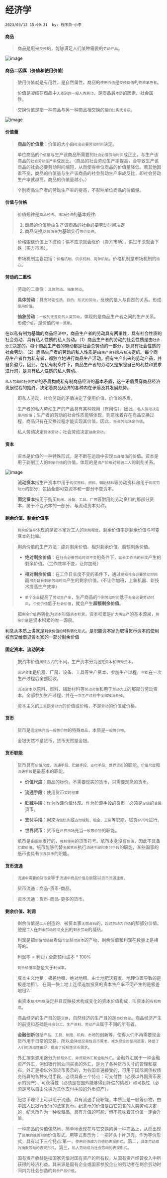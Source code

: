 # 经济学
`2023/03/12 15:09:31  by: 程序员·小李`

#### 商品

> 商品是用来`交换`的，能够满足人们某种需要的`劳动产品`。

![image](【经济学】理论\41fe61ac-c024-4d87-9b31-0e0f6da411ee.png) 


#### 商品二因素（价值和使用价值）

> 使用价值就是有用性，是自然属性。商品的`使用价值`是`交换价值`的`物质承担者`。
>
> 价值是凝结在商品中`无差别的一般人类劳动`，是商品最`本质`的因素、社会属性。

> 交换价值是指一种商品与另一种商品相交换的`量的比例或关系`。

![image](【经济学】理论\a8c8ddbf-4195-4c8d-8ece-6b80c1f29bd9.png) 


#### 价值量

> **商品的价值量**：价值的大小由`社会必要劳动时间`决定。


> 单位商品的`价值量`与生产该商品所需要的`社会必要劳动时间`成正比，与生产该商品的`社会劳动生产率`成反比。（商品的社会劳动生产率提高，会导致生产该商品的社会必要劳动时间缩短，从而使得单位商品的价值量降低。若其他因素不变，商品的价值量与生产该商品的社会劳动生产率成反比，即社会劳动生产率就越高，商品的价值量越小。）

> 个别商品生产者的劳动生产率的提高，不影响单位商品的价值量。


#### 价值与价格

> 价值规律是`商品经济`、`市场经济`的基本规律: 
> 1. 商品的价值量由生产该商品的社会必要劳动时间决定
> 2. 商品交换以`价值量`为基础实行`等价交换`。


> 价格围绕价值上下波动；供不应求就会涨价（卖方市场），供过于求就会下跌（买方市场）。


> 市场机制主要包括：`价格机制、供求机制、竞争机制`。价格机制是市场机制的`核心`。


#### 劳动的二重性

> 劳动的二重性：`具体劳动`、`抽象劳动`。
>
> **具体劳动**：具有`特定性质、目的、形式的劳动`，反映的是人与自然的关系。形成`使用价值`。
>
> **抽象劳动**：`一般的无差别的人类劳动`，体现的是商品生产者之间的生产关系。形成`价值`，是价值的`唯一源泉`。

在以私有制为基础的商品经济中，商品生产者的劳动具有两重性，具有社会性质的社会劳动、具有私人性质的私人劳动。（1）商品生产者的劳动的社会性质是由`社会分工`决定的。每个商品生产者的劳动都是社会总劳动的一部分，是具有社会性质的社会劳动。（2）商品生产者的劳动的私人性质是由`生产资料私有制`决定的。每个商品生产者作为私有者，都独立地进行商品生产活动，拥有生产出来的劳动产品，并自负盈亏。因此，在私有制条件下，商品生产者的劳动又是按照自己的利益和要求进行的，是具有私人性质的私人劳动。

`私人劳动和社会劳动`的矛盾构成私有制商品经济的基本矛盾，这一矛盾贯穿商品经济发展过程的始终，决定着商品经济的各种内在矛盾及其发展趋势。

> 即私人劳动、社会劳动的矛盾决定了使用价值、价值的矛盾。
>
>生产者的私人劳动生产的产品具有某种效用（有用性），因此，`私人劳动决定使用价值`；生产者的劳动的社会性质能够体现，则意味着存在商品交换过程，商品只有在交换过程才能实现其价值，因此，`社会劳动决定价值`。
>
>私人劳动决定`具体劳动`；社会劳动决定`抽象劳动`。

#### 资本

> 资本是价值的一种特殊形式，是不断在运动中实现`自身增值`的价值。资本是用于剥削工人的`剩余价值`的价值，体现的是`资产阶级`对`雇佣工人`的剥削关系。

![image](【经济学】理论\ff234089-c66f-44e6-9e96-675d7c80d8b3.png) 

> **流动资本**指生产资本中用于`购买原料、燃料、辅助材料`等劳动资料和用于`购买劳动力`的部分，包括全部可变资本和一部分不变资本。

>**固定资本**指用于购买`机器、设备、工具、厂房`等耐用的劳动资料的那部分资本，属于不变资本的一部分，与流动资本对称。


#### 剩余价值、剩余价值率

> `剩余价值率`体现的是资本家对工人的`剥削程度`。剩余价值率是剩余价值与可变资本的比率。


> 剩余价值的生产方法：绝对剩余价值、相对剩余价值、超额剩余价值。
>
> * **绝对剩余价值**：在`社会必要劳动时间不变`的条件下，`延长工作日的长度`产生的剩余价值。（工作效率不变，让你加班）
>
> * **相对剩余价值**：在工作日长度不变的条件下，通过`缩短社会必要劳动时间`而`相对延长剩余劳动时间`产生的剩余价值。(不让你加班，上新机器、新技术提高生产效率)
>
> * `单个企业`提高了`劳动生产率`，生产商品的`个别劳动时间`低于`社会必要劳动时间`，`个别价值`低于`社会价值`，就会产生**超额剩余价值**。


> 把`剩余价值`再转化为`资本`叫做`资本积累`，资本积累是`扩大再生产`的基本源泉，`剩余价值`是资本积累的唯一源泉。

> 
利息从本质上讲就是`剩余价值的特殊转化形式`，是职能资本家为取得货币资本的使用权而交给借贷资本家的一部分剩余价值

#### 固定资本、流动资本

> 按资本价值`周转方式`的不同，生产资本分为`固定资本`和`流动资本`。
>
> `固定资本`是机器、厂房、设备、工具等生产资本，参加生产过程，`不能`在一次生产过程后全部回收。
>
> `流动资本`以原料、燃料、辅助材料等`劳动对象`和用于`劳动力上`的那部分劳动资本。全部参加生产过程，并在`一次生产过程`中`全部被消耗掉`。


> 资本主义的`工资`是`劳动力`的价值或价格，不是`劳动`的价值或价格。


#### 货币

> 货币是`固定地充当一般等价物`的特殊`商品`，本质是`一般等价物`。


> 金银天然不是货币，货币天然是金银。


#### 货币职能

> 货币具有`价值尺度、流通手段、贮藏手段、支付手段、世界货币`的职能。`价值尺度`和`流通手段`是最基本的职能。
>
> * **价值尺度**：商品的标价。不需要现实的货币，只需要观念的货币。
>
> * **流通手段**：使用货币`实时结算`
>
> * **贮藏手段**：作为收藏价值体现。作为贮藏手段的货币，必须是`足值`的`金属`货币。
>
> * **支付手段**：用来`清偿债务`或`支付赋税、租金、工资`等职能，钱货`非同时`进行。
>
> * **世界货币**：货币在`世界市场`充当`一般等价物`的职能。


> 纸币是由`国家`发行的，`强制使用`的货币符号。纸币本身没有`价值`，因此不具备`贮藏价值`。纸币能够代替`金属货币`执行`流通手段和支付手段`的职能，某些国家的纸币也具有`世界货币`的职能。


#### 货币流通

> `流通中需要的货币量`等于`流通中商品价值总额`除以`货币流通速度`。


> 货币流通：商品-货币-商品。


> 资本流通：货币-商品-更多的货币。


#### 剩余价值、利润

> 剩余价值是`工人`创造的，被资本家`无偿占有`的，`超过劳动力价值`的那部分价值。他是`工人`在`剩余劳动时间`支出的`剩余劳动`的凝结。


> 利润是把`价值增值额`看做`全部预付资本`的产物，剩余价值和利润在数量上是相等的。
>
> 利润率 = 利润 / 全部预付成本 * 100%
>
> `剩余价值率`总是大于`利润率`。


> 资本主义地租：极差地租、绝对地租。由土地肥沃程度、地理位置导致的是极差地租1， 在同一快土地上连续追加投资的资本生产率不同产生的是极差地租2.


> 由资本`技术构成`决定并且反映技术构成变化的资本价值构成，叫资本的`有机构成`。


> 商品经济的生产目的是`交换`，自然经济的生产目的是`自给自足`。商品经济产生的前提和基础是`社会分工、生产资料、劳动产品`属于不同的所有者。

> **金融创新**包括`产品、工具、制度、机构、市场`的创新等，使得人们不再需要现金货币用于日常的交易，所以会`降低交易性货币需求、减少现金的使用范围，降低了人们的流动性偏好，提高了投机性货币需求`。

> 外汇按来源用途分为`贸易外汇、非贸易外汇和金融外汇`。金融外汇属于一种金融资产外汇，例如银行同业间买卖的外汇，是为了各种货币头寸的管理和摆布。外汇是指以外国货币表示的，为各国普遍接受的，可用于国际间债权债务结算的各种支付手段。必须具备三个特点：可支付性（必须以外国货币表示的资产）、可获得性（必须是在国外能够得到补偿的债权）和可换性（必须是可以自由兑换为其他支付手段的外币资产）。

>纪念币理论上可以用于流通，具有流通手段职能，本质上是一般等价物，由中国人民银行发行的法定货币。纪念币的价值是由它包含的人类劳动决定的，纪念币作为一种收藏品，具有升值的可能，但不意味着其价值一定会升值。

> 一种商品的价值偶然地、简单地表现在与它交换的另一种商品上，从而出现了`简单的或偶然的`价值形式。用等式表示为：一把斧头十片贝壳。作为等价形式，具有以下三个特点:第一，`使用价值成为价值的表现形式`。第二，`具体劳动成为抽象劳动的表现形式`。第三，`私人劳动成为社会劳动的表现形式`。

> 国有资产收益是指国家凭借对国有资产的所有权，从国有资产经营收入中所获得的经济利益。其来源是国有企业或国家参股企业的劳动者在剩余劳动时间内为社会创造的`剩余产品价值`。